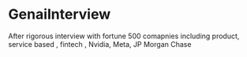 # GenaiInterview
After rigorous interview with fortune 500 comapnies including product, service based , fintech , Nvidia, Meta, JP Morgan Chase
